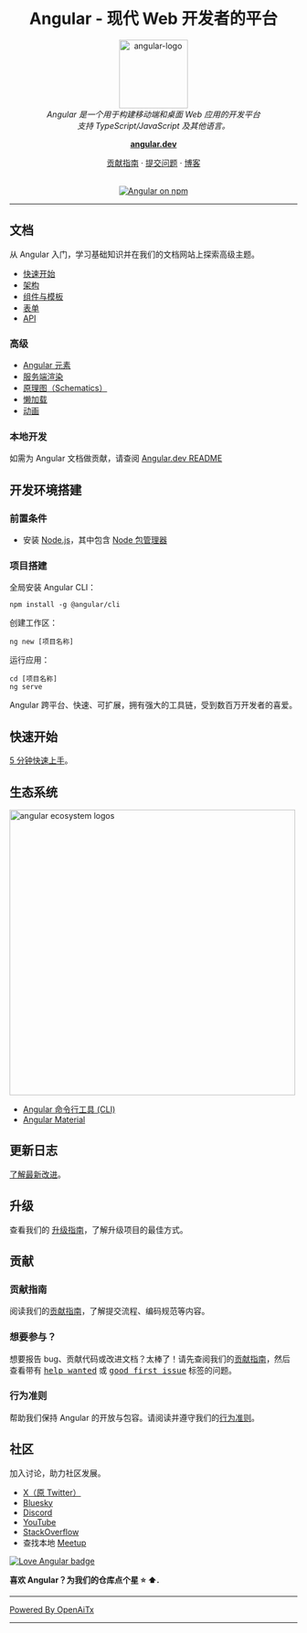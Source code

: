 <h1 align="center">Angular - 现代 Web 开发者的平台</h1>

<p align="center">
  <img src="adev/src/assets/images/press-kit/angular_icon_gradient.gif" alt="angular-logo" width="120px" height="120px"/>
  <br>
  <em>Angular 是一个用于构建移动端和桌面 Web 应用的开发平台
    <br> 支持 TypeScript/JavaScript 及其他语言。</em>
  <br>
</p>

<p align="center">
  <a href="https://angular.dev/"><strong>angular.dev</strong></a>
  <br>
</p>

<p align="center">
  <a href="CONTRIBUTING.md">贡献指南</a>
  ·
  <a href="https://github.com/angular/angular/issues">提交问题</a>
  ·
  <a href="https://blog.angular.dev/">博客</a>
  <br>
  <br>
</p>

<p align="center">
  <a href="https://www.npmjs.com/@angular/core">
    <img src="https://img.shields.io/npm/v/@angular/core.svg?logo=npm&logoColor=fff&label=NPM+package&color=limegreen" alt="Angular on npm" />
  </a>
</p>

<hr>

## 文档

从 Angular 入门，学习基础知识并在我们的文档网站上探索高级主题。

- [快速开始][quickstart]
- [架构][architecture]
- [组件与模板][componentstemplates]
- [表单][forms]
- [API][api]

### 高级

- [Angular 元素][angularelements]
- [服务端渲染][ssr]
- [原理图（Schematics）][schematics]
- [懒加载][lazyloading]
- [动画][animations]

### 本地开发

如需为 Angular 文档做贡献，请查阅 [Angular.dev README](adev/README.md)

## 开发环境搭建

### 前置条件

- 安装 [Node.js]，其中包含 [Node 包管理器][npm]

### 项目搭建

全局安装 Angular CLI：

```
npm install -g @angular/cli
```

创建工作区：

```
ng new [项目名称]
```

运行应用：

```
cd [项目名称]
ng serve
```

Angular 跨平台、快速、可扩展，拥有强大的工具链，受到数百万开发者的喜爱。

## 快速开始

[5 分钟快速上手][quickstart]。

## 生态系统

<p>
  <img src="/contributing-docs/images/angular-ecosystem-logos.png" alt="angular ecosystem logos" width="500px" height="auto">
</p>

- [Angular 命令行工具 (CLI)][cli]
- [Angular Material][angularmaterial]

## 更新日志

[了解最新改进][changelog]。

## 升级

查看我们的 [升级指南](https://angular.dev/update-guide/)，了解升级项目的最佳方式。

## 贡献

### 贡献指南

阅读我们的[贡献指南][contributing]，了解提交流程、编码规范等内容。

### 想要参与？

想要报告 bug、贡献代码或改进文档？太棒了！请先查阅我们的[贡献指南][contributing]，然后查看带有 <kbd>[help wanted](https://github.com/angular/angular/labels/help%20wanted)</kbd> 或 <kbd>[good first issue](https://github.com/angular/angular/labels/good%20first%20issue)</kbd> 标签的问题。

### 行为准则

帮助我们保持 Angular 的开放与包容。请阅读并遵守我们的[行为准则][codeofconduct]。

## 社区

加入讨论，助力社区发展。

- [X（原 Twitter）][X (formerly Twitter)]
- [Bluesky][bluesky]
- [Discord][discord]
- [YouTube][youtube]
- [StackOverflow][stackoverflow]
- 查找本地 [Meetup][meetup]

[![Love Angular badge](https://img.shields.io/badge/angular-love-blue?logo=angular&angular=love)](https://www.github.com/angular/angular)

**喜欢 Angular？为我们的仓库点个星 :star: :arrow_up:.**

[contributing]: CONTRIBUTING.md
[quickstart]: https://angular.dev/tutorials/learn-angular
[changelog]: CHANGELOG.md
[ng]: https://angular.dev
[documentation]: https://angular.dev/overview
[angularmaterial]: https://material.angular.dev/
[cli]: https://angular.dev/tools/cli
[architecture]: https://angular.dev/essentials
[componentstemplates]: https://angular.dev/tutorials/learn-angular/1-components-in-angular
[forms]: https://angular.dev/tutorials/learn-angular/15-forms
[api]: https://angular.dev/api
[angularelements]: https://angular.dev/guide/elements
[ssr]: https://angular.dev/guide/ssr
[schematics]: https://angular.dev/tools/cli/schematics
[lazyloading]: https://angular.dev/guide/ngmodules/lazy-loading
[node.js]: https://nodejs.org/
[npm]: https://www.npmjs.com/get-npm
[codeofconduct]: CODE_OF_CONDUCT.md
[X (formerly Twitter)]: https://www.twitter.com/angular
[bluesky]: https://bsky.app/profile/angular.dev
[discord]: https://discord.gg/angular
[stackoverflow]: https://stackoverflow.com/questions/tagged/angular
[youtube]: https://youtube.com/angular
[meetup]: https://www.meetup.com/find/?keywords=angular
[animations]: https://angular.dev/guide/animations

---

[Powered By OpenAiTx](https://github.com/OpenAiTx/OpenAiTx)

---